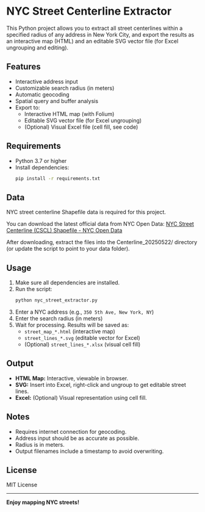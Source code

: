 # NYC Street Centerline Extractor

This Python project allows you to extract all street centerlines within a specified radius of any address in New York City, and export the results as an interactive map (HTML) and an editable SVG vector file (for Excel ungrouping and editing).

## Features

- Interactive address input
- Customizable search radius (in meters)
- Automatic geocoding
- Spatial query and buffer analysis
- Export to:
  - Interactive HTML map (with Folium)
  - Editable SVG vector file (for Excel ungrouping)
  - (Optional) Visual Excel file (cell fill, see code)

## Requirements

- Python 3.7 or higher
- Install dependencies:
  ```bash
  pip install -r requirements.txt
  ```

## Data

NYC street centerline Shapefile data is required for this project.

You can download the latest official data from NYC Open Data:
[NYC Street Centerline (CSCL) Shapefile - NYC Open Data](https://data.cityofnewyork.us/Transportation/NYC-Street-Centerline-CSCL-/i4gi-tjb9)

After downloading, extract the files into the Centerline_20250522/ directory (or update the script to point to your data folder).

## Usage

1. Make sure all dependencies are installed.
2. Run the script:
   ```bash
   python nyc_street_extractor.py
   ```
3. Enter a NYC address (e.g., `350 5th Ave, New York, NY`)
4. Enter the search radius (in meters)
5. Wait for processing. Results will be saved as:
   - `street_map_*.html` (interactive map)
   - `street_lines_*.svg` (editable vector for Excel)
   - (Optional) `street_lines_*.xlsx` (visual cell fill)

## Output

- **HTML Map:** Interactive, viewable in browser.
- **SVG:** Insert into Excel, right-click and ungroup to get editable street lines.
- **Excel:** (Optional) Visual representation using cell fill.

## Notes

- Requires internet connection for geocoding.
- Address input should be as accurate as possible.
- Radius is in meters.
- Output filenames include a timestamp to avoid overwriting.

## License

MIT License

---

**Enjoy mapping NYC streets!** 
